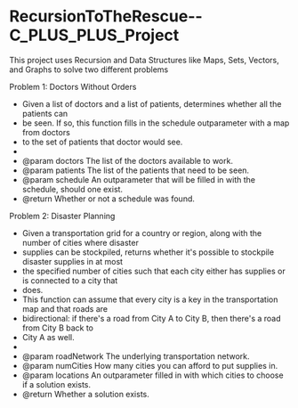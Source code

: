 # RecursionToTheRescue--C_PLUS_PLUS_Project
This project uses Recursion and Data Structures like Maps, Sets, Vectors, and Graphs to solve two different problems

Problem 1: Doctors Without Orders 

 * Given a list of doctors and a list of patients, determines whether all the patients can
 * be seen. If so, this function fills in the schedule outparameter with a map from doctors
 * to the set of patients that doctor would see.
 *
 * @param doctors  The list of the doctors available to work.
 * @param patients The list of the patients that need to be seen.
 * @param schedule An outparameter that will be filled in with the schedule, should one exist.
 * @return Whether or not a schedule was found.



Problem 2: Disaster Planning 

 * Given a transportation grid for a country or region, along with the number of cities where disaster
 * supplies can be stockpiled, returns whether it's possible to stockpile disaster supplies in at most
 * the specified number of cities such that each city either has supplies or is connected to a city that
 * does.
 * This function can assume that every city is a key in the transportation map and that roads are
 * bidirectional: if there's a road from City A to City B, then there's a road from City B back to
 * City A as well.
 *
 * @param roadNetwork The underlying transportation network.
 * @param numCities   How many cities you can afford to put supplies in.
 * @param locations   An outparameter filled in with which cities to choose if a solution exists.
 * @return Whether a solution exists.
